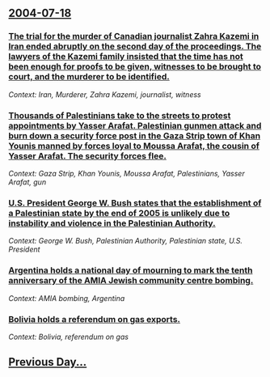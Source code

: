 ## [2004-07-18](/news/2004/07/18/index.md)

### [ The trial for the murder of Canadian journalist Zahra Kazemi in Iran ended abruptly on the second day of the proceedings. The lawyers of the Kazemi family insisted that the time has not been enough for proofs to be given, witnesses to be brought to court, and the murderer to be identified.](/news/2004/07/18/the-trial-for-the-murder-of-canadian-journalist-zahra-kazemi-in-iran-ended-abruptly-on-the-second-day-of-the-proceedings-the-lawyers-of-th.md)
_Context: Iran, Murderer, Zahra Kazemi, journalist, witness_

### [ Thousands of Palestinians take to the streets to protest appointments by Yasser Arafat. Palestinian gunmen attack and burn down a security force post in the Gaza Strip town of Khan Younis manned by forces loyal to Moussa Arafat, the cousin of Yasser Arafat. The security forces flee. ](/news/2004/07/18/thousands-of-palestinians-take-to-the-streets-to-protest-appointments-by-yasser-arafat-palestinian-gunmen-attack-and-burn-down-a-security.md)
_Context: Gaza Strip, Khan Younis, Moussa Arafat, Palestinians, Yasser Arafat, gun_

### [ U.S. President George W. Bush states that the establishment of a Palestinian state by the end of 2005 is unlikely due to instability and violence in the Palestinian Authority. ](/news/2004/07/18/u-s-president-george-w-bush-states-that-the-establishment-of-a-palestinian-state-by-the-end-of-2005-is-unlikely-due-to-instability-and-vi.md)
_Context: George W. Bush, Palestinian Authority, Palestinian state, U.S. President_

### [ Argentina holds a national day of mourning to mark the tenth anniversary of the AMIA Jewish community centre bombing. ](/news/2004/07/18/argentina-holds-a-national-day-of-mourning-to-mark-the-tenth-anniversary-of-the-amia-jewish-community-centre-bombing.md)
_Context: AMIA bombing, Argentina_

### [ Bolivia holds a referendum on gas exports. ](/news/2004/07/18/bolivia-holds-a-referendum-on-gas-exports.md)
_Context: Bolivia, referendum on gas_

## [Previous Day...](/news/2004/07/17/index.md)

